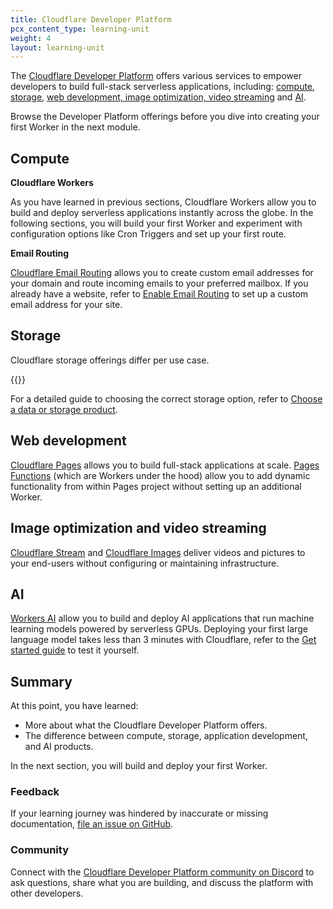 ```yaml
---
title: Cloudflare Developer Platform
pcx_content_type: learning-unit
weight: 4
layout: learning-unit
---
```


The [Cloudflare Developer Platform](https://www.cloudflare.com/developer-platform/products/) offers various services to empower developers to build full-stack serverless applications, including: [compute](https://www.cloudflare.com/developer-platform/products/#compute), [storage](https://www.cloudflare.com/developer-platform/products/#storage), [web development, image optimization, video streaming](https://www.cloudflare.com/developer-platform/products/#webdev) and [AI](https://ai.cloudflare.com/).

Browse the Developer Platform offerings before you dive into creating your first Worker in the next module.

## Compute

**Cloudflare Workers**

As you have learned in previous sections, Cloudflare Workers allow you to build and deploy serverless applications instantly across the globe. In the following sections, you will build your first Worker and experiment with configuration options like Cron Triggers and set up your first route.

**Email Routing**

[Cloudflare Email Routing](/email-routing/) allows you to create custom email addresses for your domain and route incoming emails to your preferred mailbox. If you already have a website, refer to [Enable Email Routing](/email-routing/get-started/enable-email-routing/) to set up a custom email address for your site.

## Storage

Cloudflare storage offerings differ per use case.

{{<render file="/_storage-products-table.md" productFolder="/workers/">}}

For a detailed guide to choosing the correct storage option, refer to [Choose a data or storage product](/workers/platform/storage-options/).

## Web development

[Cloudflare Pages](/pages/) allows you to build full-stack applications at scale. [Pages Functions](/pages/functions/) (which are Workers under the hood) allow you to add dynamic functionality from within Pages project without setting up an additional Worker.

## Image optimization and video streaming

[Cloudflare Stream](https://developers.cloudflare.com/stream/) and [Cloudflare Images](https://developers.cloudflare.com/images/) deliver videos and pictures to your end-users without configuring or maintaining infrastructure.

## AI

[Workers AI](/workers-ai/) allow you to build and deploy AI applications that run machine learning models powered by serverless GPUs. Deploying your first large language model takes less than 3 minutes with Cloudflare, refer to the [Get started guide](/workers-ai/get-started/workers-wrangler/) to test it yourself.

## Summary

At this point, you have learned:

- More about what the Cloudflare Developer Platform offers.
- The difference between compute, storage, application development, and AI products.

In the next section, you will build and deploy your first Worker.

### Feedback

If your learning journey was hindered by inaccurate or missing documentation, [file an issue on GitHub](https://github.com/cloudflare/cloudflare-docs/issues/new/choose).

### Community

Connect with the [Cloudflare Developer Platform community on Discord](https://discord.cloudflare.com) to ask questions, share what you are building, and discuss the platform with other developers.


